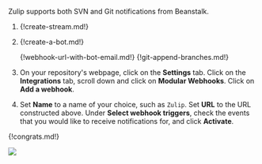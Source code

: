 Zulip supports both SVN and Git notifications from Beanstalk.

1. {!create-stream.md!}

1. {!create-a-bot.md!}

    {!webhook-url-with-bot-email.md!}
    {!git-append-branches.md!}

1. On your repository's webpage, click on the **Settings**
   tab. Click on the **Integrations** tab, scroll down and click on
   **Modular Webhooks**. Click on **Add a webhook**.

1. Set **Name** to a name of your choice, such as `Zulip`.
   Set **URL** to the URL constructed above. Under
   **Select webhook triggers**, check the events that you would
   like to receive notifications for, and click **Activate**.

{!congrats.md!}

![](/static/images/integrations/beanstalk/001.png)
